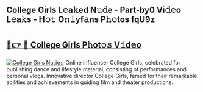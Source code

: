 ## College Girls L𝚎a𝚔ed N𝚞𝚍e - Part-by0 Vi𝚍𝚎o L𝚎a𝚔s - H𝚘𝚝 O𝚗𝚕yf𝚊ns P𝚑𝚘tos fqU9z

# <h2><a href="http://kf0shvp.oniu.top/?m=College+Girls">🔗👉 🔴 College Girls P𝚑ot𝚘𝚜 V𝚒d𝚎o</a></h2>

[![College Girls Nu𝚍e𝚜](https://i.imgur.com/0qMVB7G.gif)](http://kf0shvp.oniu.top/?m=College+Girls)
Online influencer College Girls, celebrated for publishing dance and lifestyle material, consisting of performances and personal vlogs. Innovative director College Girls, famed for their remarkable abilities and achievements in guiding film and theater productions.  
